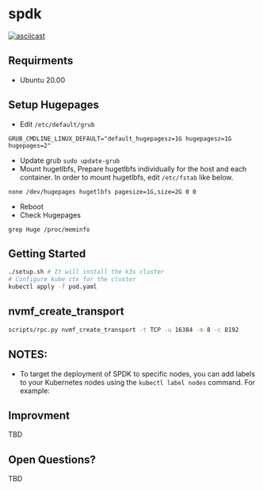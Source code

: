 # spdk

[![asciicast](https://asciinema.org/a/cZZw7xG0xxPEQgRZkNjrnyC2V.svg)](https://asciinema.org/a/cZZw7xG0xxPEQgRZkNjrnyC2V)

## Requirments
- Ubuntu 20.00

## Setup Hugepages
- Edit `/etc/default/grub`
```
GRUB_CMDLINE_LINUX_DEFAULT="default_hugepagesz=1G hugepagesz=1G hugepages=2"
```
- Update grub `sudo update-grub`
- Mount hugetlbfs, Prepare hugetlbfs individually for the host and each container. In order to mount hugetlbfs, edit `/etc/fstab` like below.
```
none /dev/hugepages hugetlbfs pagesize=1G,size=2G 0 0
```
- Reboot
- Check Hugepages 
```
grep Huge /proc/meminfo
```

## Getting Started

```bash
./setup.sh # It will install the k3s cluster
# Configure kube ctx for the cluster 
kubectl apply -f pod.yaml
```

## nvmf_create_transport
```bash
scripts/rpc.py nvmf_create_transport -t TCP -u 16384 -m 8 -c 8192
```

## NOTES:

- To target the deployment of SPDK  to specific nodes, you can add labels to your Kubernetes nodes using the `kubectl label nodes` command. For example:


## Improvment 
TBD

## Open Questions?
TBD
